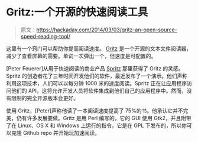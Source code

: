 # Gritz:一个开源的快速阅读工具

> 原文：<https://hackaday.com/2014/03/03/gritz-an-open-source-speed-reading-tool/>

这里有一个窍门可以帮助你提高阅读速度。 [Gritz](https://github.com/xypiie/gritz) 是一个开源的文本文件阅读器，减少了查看屏幕的需要。单词一次弹出一个，但速度是可配置的。

[Peter Feuerer]从用于快速阅读的商业产品 [Spritz](http://www.spritzinc.com/) 那里获得了 Gritz 的灵感。Spritz 的创造者花了三年时间开发他们的软件，最近发布了一个演示。他们声称利用这项技术，人们可以以每分钟 1000 米的速度阅读。Spritz 正在让应用程序访问他们的 API，这将允许开发人员将软件集成到他们自己的应用程序中。然而，没有限制的完全开源版本会更好。

使用 Gritz，[Peter]声称他读了一本阅读速度提高了 75%的书。他承认它并不完美，仍有许多发展要做。Gritz 是用 Perl 编写的，它的 GUI 使用 Gtk2，并且附带了在 Linux、OS X 和 Windows 上运行的指令。它是在 GPL 下发布的，所以你可以克隆 Github repo 并开始玩加速阅读。